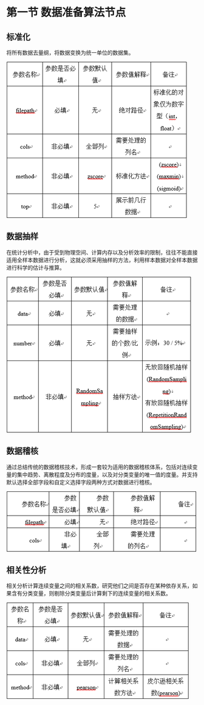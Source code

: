 # 第一节   数据准备算法节点

## 标准化

将所有数据去量纲，将数据变换为统一单位的数据集。

![](/assets/标准化.png)

## 数据抽样

在统计分析中，由于受到物理空间、计算内存以及分析效率的限制，往往不能直接适用全样本数据进行分析，这就必须采用抽样的方法，利用样本数据对全样本数据进行科学的估计与推算。

![](/assets/数据抽样.png)

## 数据稽核

通过总结传统的数据稽核技术，形成一套较为适用的数据稽核体系，包括对连续变量的集中趋势、离散程度及分布的度量，以及对分类变量的唯一值的度量。并支持默认选择全部字段和自定义选择字段两种方式对数据进行稽核。

![](/assets/数据稽核.png)

## 相关性分析

相关分析计算连续变量之间的相关系数，研究他们之间是否存在某种依存关系，如果含有分类变量，则剔除分类变量后计算剩下的连续变量的相关系数。

![](/assets/相关性分析.png)



